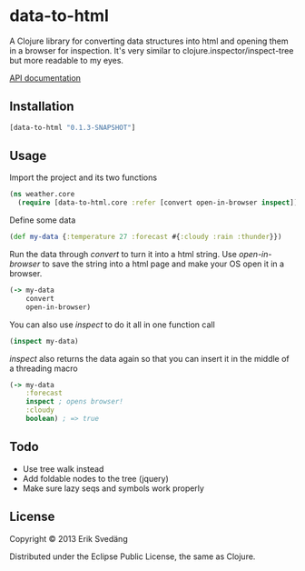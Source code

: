 # data-to-html

A Clojure library for converting data structures into html and opening them in a browser for inspection. It's very similar to clojure.inspector/inspect-tree but more readable to my eyes.

[API documentation](http://eriksvedang.github.io/data-to-html/)

## Installation

```clojure
[data-to-html "0.1.3-SNAPSHOT"]
```

## Usage

Import the project and its two functions

```clojure
(ns weather.core
  (require [data-to-html.core :refer [convert open-in-browser inspect]]))
````

Define some data

```clojure
(def my-data {:temperature 27 :forecast #{:cloudy :rain :thunder}})
```

Run the data through *convert* to turn it into a html string. Use *open-in-browser* to save the string into a html page and make your OS open it in a browser.

```clojure
(-> my-data
    convert
    open-in-browser)
```

You can also use *inspect* to do it all in one function call

```clojure
(inspect my-data)
````

*inspect* also returns the data again so that you can insert it in the middle of a threading macro

```clojure
(-> my-data
    :forecast
    inspect ; opens browser!
    :cloudy
    boolean) ; => true
````

## Todo

* Use tree walk instead
* Add foldable nodes to the tree (jquery)
* Make sure lazy seqs and symbols work properly

## License

Copyright © 2013 Erik Svedäng

Distributed under the Eclipse Public License, the same as Clojure.
